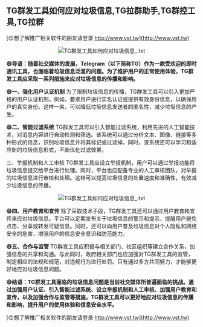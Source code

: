 ## **TG群发工具如何应对垃圾信息,TG拉群助手,TG群控工具,TG拉群**

[😍想了解推广相关软件的朋友请登录 http://www.vst.tw](http://www.vst.tw)

 <center><img src="https://vst.tw/MP4/tuiguang/png/0.png" alt="TG群发工具如何应对垃圾信息_.txt"></center>

**😄导语：随着社交媒体的发展，Telegram（以下简称TG）作为一款受欢迎的即时通讯工具，也面临着垃圾信息泛滥的问题。为了维护用户的正常使用体验，TG群发工具应采取一系列措施来应对垃圾信息的传播和影响。**

**😄一、强化用户认证机制**
为了限制垃圾信息的传播，TG群发工具可以引入更加严格的用户认证机制。例如，要求用户进行实名认证或提供有效身份信息，以确保用户的真实身份。这样一来，可以降低垃圾信息发送者的匿名性，减少垃圾信息的产生。

**😄二、智能过滤系统**
TG群发工具可以引入智能过滤系统，利用先进的人工智能技术，对消息内容进行自动检测和筛选。该系统可以通过分析文本、图像、链接等多种形式的信息，识别垃圾信息并将其标记或过滤掉。同时，该系统还可以学习和适应新的垃圾信息形式，不断优化过滤效果。

三、举报机制和人工审核
TG群发工具应设立举报机制，用户可以通过举报功能将垃圾信息提交给平台进行处理。同时，平台也应配备专业的人工审核团队，对举报的垃圾信息进行审核和处理。这样可以提高垃圾信息的处置速度和准确性，有效减少垃圾信息的传播。

 <center><img src="https://vst.tw/MP4/tuiguang/png/6.png" alt="TG群发工具如何应对垃圾信息_.txt"></center>

**😄四、用户教育和宣传**
除了采取技术手段，TG群发工具还可以通过用户教育和宣传来应对垃圾信息。平台可以定期发布关于垃圾信息的警示和提示，提醒用户避免点击、分享或转发可疑信息。同时，还可以向用户普及垃圾信息对个人隐私和网络安全的危害，增强用户的信息安全意识和防范能力。

**😄五、合作与监管**
TG群发工具应积极与相关部门、社区组织等建立合作关系，加强信息的共享和沟通。与此同时，政府相关部门也应加强对TG群发工具的监管，制定相应的法规和规范，对违规行为进行处罚。只有通过多方共同努力，才能够更好地应对垃圾信息问题。

**😄结语：TG群发工具面临的垃圾信息问题是当前社交媒体所普遍面临的挑战。通过加强用户认证、引入智能过滤系统、设立举报机制和人工审核、加强用户教育和宣传，以及加强合作与监管等措施，TG群发工具可以更好地应对垃圾信息的传播和影响，提升用户的使用体验和信息安全水平。**

[😍想了解推广相关软件的朋友请登录 http://www.vst.tw](http://www.vst.tw)



